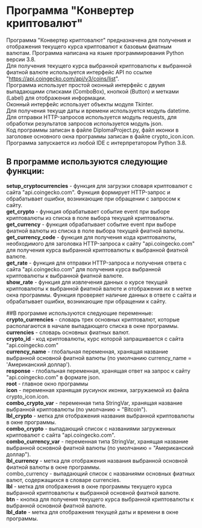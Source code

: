 # Программа "Конвертер криптовалют"   
Программа "Конвертер криптовалют" предназначена для получения и отображения текущего курса криптовалют к базовым фиатным валютам.
Программа написана на языке программирования Python версии 3.8.   
Для получения текущего курса выбранной криптовалюты к выбранной фиатной валюте используется интерфейс API по ссылке "https://api.coingecko.com/api/v3/coins/list".  
Программа использует простой оконный интерфейс с двумя выпадающими списками (ComboBox), кнопкой (Button) и метками (Label) для отображения информации.  
Оконный интерфейс использует объекты модуля Tkinter.  
Для получения текуще даты и времени используется модуль datetime.  
Для отправки HTTP-запросов используется модуль requests, для обработки результатов запросов используется модуль json.  
Код программы записан в файле DiplomaProject.py, файл иконки в заголовке основного окна программы записан в файле crypto_icon.icon.  
Программа запускается из любой IDE с интерпретатором Python 3.8.  
## В программе используются следующие функции:  

**setup_cryptocurrencies** - функция для загрузки словаря криптовалют с сайта "api.coingecko.com". Функция формирует HTTP-запрос и обрабатывает ошибки, возникающие при обращении с запросом к сайту.  
**get_crypto** - функция обрабатывает событие event при выборе криптовалюты из списка в поле выбора текущей криптовалюты.  
**get_currency** - функция обрабатывает событие event при выборе фиатной валюты из списка в поле выбора текущей фиатной валюты.  
**get_currency_code** - функция для получения кода криптовалюты, необходимого для заголовка HTTP-запроса к сайту "api.coingecko.com" для получения курса выбранной криптовалюты к выбранной фиатной валюте.  
**get_rate** - функция для отправки HTTP-запроса и получения ответа с сайта "api.coingecko.com" для получения курса выбранной криптовалюты к выбранной фиатной валюте.  
**show_rate** - функция для извлечения данных о курсе текущей криптовалюты к выбранной фиатной валюте и отображения их в метке окна программы. Функция проверяет наличие данных в ответе с сайта и обрабатывает ошибки, возникающие при обращении к сайту.    

##В программе используются следующие переменные:    
**crypto_currencies** - словарь трех основных криптовалют, которые располагаются в начале выпадающего списка в окне программы.  
**currencies** - словарь основных фиатных валют.  
**crypto_id** - код криптовалюты, курс которой запрашивается с сайта "api.coingecko.com"  
**currency_name** - глобальная переменная, хранящая название выбранной основной фиатной валюты (по умолчанию currency_name = 'Американский доллар').  
**response** - глобальная переменная, хранящая ответ на запрос к сайту "api.coingecko.com" в формате json.  
**root** -  главное окно программы  
**icon** - переменная хранящая русиунок иконки, загружаемой из файла crypto_icon.icon.  
**combo_crypto_var** - переменная типа StringVar, хранящая название выбранной криптовалюты (по умолчанию = "Bitcoin").  
**lbl_crypto** - метка для отображения названия выбранной криптовалюты в окне программы.  
**combo_crypto** - выпадающий список с названиями загруженных криптовалют с сайта "api.coingecko.com".  
**combo_currency_var** - переменная типа StringVar, хранящая название выбранной основной фиатной валюты (по умолчанию = "Американский доллар").  
**lbl_currency** -  метка для отображения названия выбранной основной фиатной валюты в окне программы.  
combo_currency - выпадающий список с названиями основных фиатных валют, содержащихся в словаре currencies.  
**lbl** - метка для отображения в окне программы текущего курса выбранной криптовалюты к выбранной основной фиатной валюте.  
**btn** - кнопка для получения текущего курса выбранной криптовалюты к выбранной основной фиатной валюте.  
**lbl_date** - метка для отображения текущей даты и времени в окне программы.  


